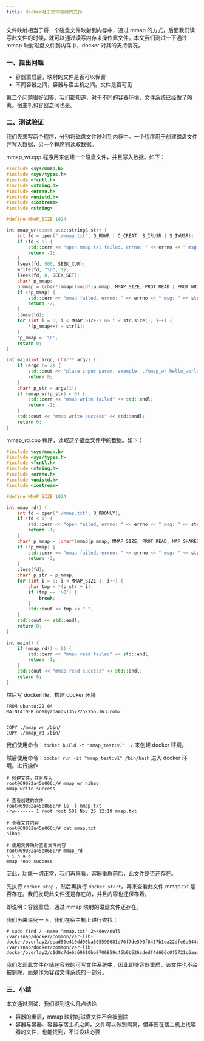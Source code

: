 ```yaml
---
title: docker对于文件映射的支持
---
```


文件映射相当于将一个磁盘文件映射到内存中，通过 mmap 的方式，后面我们读写此文件的时候，就可以通过读写内存来操作此文件。本文我们测试一下通过 mmap 映射磁盘文件到内存中，docker 对其的支持情况。

### 一、提出问题

- 容器重启后，映射的文件是否可以保留
- 不同容器之间，容器与宿主机之间。文件是否可见

第二个问题很好回答，我们都知道，对于不同的容器环境，文件系统已经做了隔离。宿主机和容器之间也是。

### 二、测试验证

我们先来写两个程序，分别将磁盘文件映射到内存中。一个程序用于创建磁盘文件并写入数据，另一个程序则读取数据。

mmap_wr.cpp 程序用来创建一个磁盘文件，并且写入数据。如下：

```c++
#include <sys/mman.h>
#include <sys/types.h>
#include <fcntl.h>
#include <string.h>
#include <errno.h>
#include <unistd.h>
#include <iostream>
#include <string>

#define MMAP_SIZE 1024

int mmap_wr(const std::string& str) {
    int fd = open("./mmap.txt", O_RDWR | O_CREAT, S_IRUSR | S_IWUSR);
    if (fd < 0) {
        std::cerr << "open mmap.txt failed, errno: " << errno << " msg: " << strerror(errno) << std::endl;
        return -1;
    }
    lseek(fd, 500, SEEK_CUR);
    write(fd, "\0", 1);
    lseek(fd, 0, SEEK_SET);
    char* p_mmap;
    p_mmap = (char*)mmap((void*)p_mmap, MMAP_SIZE, PROT_READ | PROT_WRITE, MAP_SHARED, fd, 0);
    if (!p_mmap) {
        std::cerr << "mmap failed, errno: " << errno << " msg: " << strerror(errno) << std::endl;
        return -2;
    }
    close(fd);
    for (int i = 0; i < MMAP_SIZE-1 && i < str.size(); i++) {
        *(p_mmap++) = str[i];
    }
    *p_mmap = '\0';
    return 0;
}

int main(int argc, char** argv) {
    if (argc != 2) {
        std::cout << "place input param, example: ./mmap_wr hello_world" << std::endl;
        return 0;
    }
    char* p_str = argv[1];
    if (mmap_wr(p_str) < 0) {
        std::cerr << "mmap write failed" << std::endl;
        return -1;
    }
    std::cout << "mmap write success" << std::endl;
    return 0;
}
```

mmap_rd.cpp 程序，读取这个磁盘文件中的数据。如下：

```c++
#include <sys/mman.h>
#include <sys/types.h>
#include <fcntl.h>
#include <string.h>
#include <errno.h>
#include <unistd.h>
#include <iostream>

#define MMAP_SIZE 1024

int mmap_rd() {
    int fd = open("./mmap.txt", O_RDONLY);
    if (fd < 0) {
        std::cerr << "open failed, errno: " << errno << " msg: " << strerror(errno) << std::endl;
        return -1;
    }
    char* p_mmap = (char*)mmap(p_mmap, MMAP_SIZE, PROT_READ, MAP_SHARED, fd, 0);
    if (!p_mmap) {
        std::cerr << "mmap failed, errno: " << errno << " msg: " << strerror(errno) << std::endl;
        return -2;
    }
    close(fd);
    char* p_str = p_mmap;
    for (int i = 0; i < MMAP_SIZE-1; i++) {
        char tmp = *(p_str + i);
        if (tmp == '\0') {
            break;
        }
        std::cout << tmp << " ";
    }
    std::cout << std::endl;
    return 0;
}

int main() {
    if (mmap_rd() < 0) {
        std::cerr << "mmap read failed" << std::endl;
        return -1;
    }
    std::cout << "mmap read success" << std::endl;
    return 0;
}
```

然后写 dockerfile，构建 docker 环境

```
FROM ubuntu:22.04
MAINTAINER noahyzhang<13572252156.163.com>


COPY ./mmap_wr /bin/
COPY ./mmap_rd /bin/
```

我们使用命令：`docker build -t "mmap_test:v1" ./` 来创建 docker 环境。

然后使用命令：`docker run -it "mmap_test:v1" /bin/bash`  进入 docker 环境。进行操作

```
# 创建文件，并且写入
root@69082a45e066:/# mmap_wr nihao
mmap write success

# 查看创建的文件
root@69082a45e066:/# ls -l mmap.txt 
-rw------- 1 root root 501 Nov 25 12:19 mmap.txt

# 查看文件内容
root@69082a45e066:/# cat mmap.txt 
nihao

# 使用文件映射查看文件内容
root@69082a45e066:/# mmap_rd 
n i h a o 
mmap read success
```

至此，功能一切正常，我们再来看，容器重启前后，此文件是否还存在。

先执行 `docker stop` ，然后再执行 `docker start`。再来查看此文件 mmap.txt 是否存在。我们发现此文件还是存在的，并且内容也还保存着。

即说明：容器重启，通过 mmap 映射的磁盘文件还存在。

我们再来深究一下，我们在宿主机上进行查找：

```
# sudo find / -name "mmap.txt" 2>/dev/null
/var/snap/docker/common/var-lib-docker/overlay2/eead50e410dd90ba505590681d70f7de590f8437b1da22dfe6a644b33ffa56d4/diff/mmap.txt
/var/snap/docker/common/var-lib-docker/overlay2/c1d0c7de6c69610bb0706859c46b9b526cdedf4d666c0f5721c6aad2750190fe/diff/mmap.txt
```

我们发现此文件存储在容器的可写文件系统中，因此即使容器重启，该文件也不会被删除，而是作为容器文件系统的一部分。

### 三、小结

本文通过测试，我们得到这么几点结论

- 容器的重启，mmap 映射的磁盘文件不会被删除
- 容器与容器、容器与宿主机之间，文件可以做到隔离，但非要在宿主机上找容器的文件，也能找到，不过没啥必要